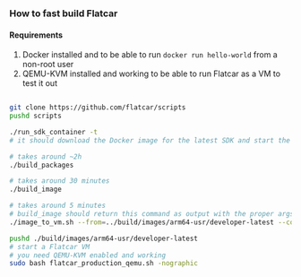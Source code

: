 ### How to fast build Flatcar

#### Requirements

1. Docker installed and to be able to run `docker run hello-world` from a non-root user
2. QEMU-KVM installed and working to be able to run Flatcar as a VM to test it out

```bash

git clone https://github.com/flatcar/scripts
pushd scripts

./run_sdk_container -t
# it should download the Docker image for the latest SDK and start the docker container and attach to it

# takes around ~2h
./build_packages

# takes around 30 minutes
./build_image

# takes around 5 minutes
# build_image should return this command as output with the proper args. Add compression format to none, so that it is not archived
./image_to_vm.sh --from=../build/images/arm64-usr/developer-latest --compression_format none

pushd ./build/images/arm64-usr/developer-latest
# start a Flatcar VM
# you need QEMU-KVM enabled and working
sudo bash flatcar_production_qemu.sh -nographic
